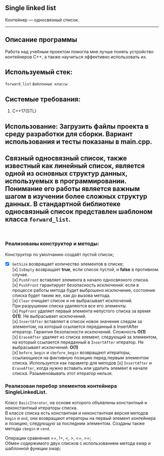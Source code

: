 ## Single linked list<br>
Контейнер — односвязный список.
___
## Описание программы<br>
Работа над учебным проектом помогла мне лучше понять устройство контейнеров C++, а также научиться эффективно использовать их.

## Используемый стек:
  `forward_list` `Шаблонные классы` 
  
## Системые требования:
  1. C++17(STL)

## Использование: Загрузить файлы проекта в среду разработки для сборки. Вариант использования и тесты показаны в main.cpp.<br>

## Связный односвязный список, также известный как линейный список, является одной из основных структур данных, используемых в программировании. Понимание его работы является важным шагом в изучении более сложных структур данных. В стандартной библиотеке односвязный список представлен шаблоном класса `forward_list`.
<br>

### Реализованы конструктор и методы:
 Конструктор по умолчанию создаёт пустой список;<br>
- [x] `GetSize` возвращает количество элементов в списке;<br>
 [x] `IsEmpty` возвращает **true**, если список пустой, и **false** в противном случае.<br>
 [x] `PushFront` вставляет элемента в начало односвязного списка.<br>
 [x] `PushFront` гарантирует безопасность исключений: если в процессе работы метода будет выброшено исключение, состояние списка будет таким же, как до вызова метода.<br>
 [x] `Clear` очищает список и не выбрасывает исключений. <br>
 При разрушении списка удаляются все его элементы.<br>
 [x] `PopFront` удаляет первый элемента непустого списка за время **O(1)**. Не выбрасывает исключений.<br>
 [x] `InsertAfter` вставляет в список новое значение следом за элементом, на который ссылается переданный в InsertAfter итератор. Гарантия безопасности исключений. Сложность **O(1)**<br>
[x] `EraseAfter` удаляет из списка элемент, следующий за элементом, на который ссылается переданный в `InsertAfter` итератор. Не выбрасывает исключений. **O(1)**<br>
[x] `before_begin` и `cbefore_begin` возвращают итераторы, ссылающиеся на фиктивную позицию перед первым элементом списка. Используется как параметр для методов [x] `InsertAfter` и `EraseAfter`, когда нужно вставить или удалить элемент в начале списка. Разыменовывать этот итератор нельзя.<br>

### Реализован перебор элементов контейнера SingleLinkedList.
Класс `BasicIterator`, на основе которого объявлены константный и неконстантный итераторы списка.<br>
В классе списка есть константная и неконстантная версия методов `begin` и `end`, они возвращают итераторы на первый элемент контейнера и позицию, следующую за последним элементом. Созданы также методы `cbegin` и `cend`.<br>

 Операции сравнения ==, !=, <, >, <=, >=;<br>
 Обмен содержимого двух списков с использованием метода swap и шаблонной функции swap;<br>
